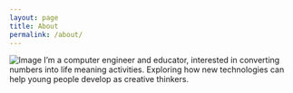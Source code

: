 ```yaml
---
layout: page
title: About
permalink: /about/
---
```

![Image](https://ibb.co/gSfh6hq)
I’m a computer engineer and educator, interested in converting numbers into life meaning activities.
Exploring how new technologies can help young people develop as creative thinkers.